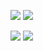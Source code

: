 [![](https://poggit.pmmp.io/shield.state/VoiceCraft)](https://poggit.pmmp.io/p/VoiceCraft)
<a href="https://poggit.pmmp.io/p/VoiceCraft"><img src="https://poggit.pmmp.io/shield.state/VoiceCraft"></a>

[![](https://poggit.pmmp.io/shield.api/VoiceCraft)](https://poggit.pmmp.io/p/VoiceCraft)
<a href="https://poggit.pmmp.io/p/VoiceCraft"><img src="https://poggit.pmmp.io/shield.api/VoiceCraft"></a>
